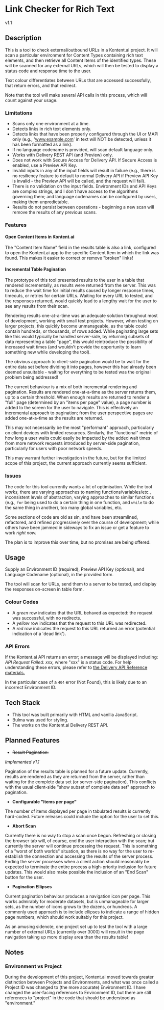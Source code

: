 # Link Checker for Rich Text
v1.1

## Description

This is a tool to check external/outbound URLs in a Kontent.ai project.
It will scan a particular environment for Content Types containing rich text elements, and then retrieve all Content Items of the identified types.
These will be scanned for any external URLs, which will then be tested to display a status code and response time to the user.

Text colour differentiates between URLs that are accessed successfully, that return errors, and that redirect. 

Note that the tool will make several API calls in this process, which will count against your usage.

### Limitations

- Scans only one environment at a time.
- Detects links in rich text elements only.
- Detects links that have been properly configured through the UI or MAPI only (e.g., 'www.example.com' in text will NOT be detected, unless it has been formatted as a link).
- If no language codename is provided, will scan default language only.
- Works with Delivery REST API (and Preview) only.
- Does not work with Secure Access for Delivery API. If Secure Access is enabled, use a Preview API Key.
- Invalid inputs in any of the input fields will result in failure (e.g., there is no resiliency feature to default to normal Delivery API if Preview API Key is invalid - the Preview API will be called, and the request will fail).
- There is no validation on the input fields. Environment IDs and API Keys are complex strings, and I don't have access to the algorithms governing them; and language codenames can be configured by users, making them unpredictable.
- Results do not persist between operations - beginning a new scan will remove the results of any previous scans.

### Features

#### Open Content Items in Kontent.ai
The "Content Item Name" field in the results table is also a link, configured to open the Kontent.ai app to the specific Content Item in which the link was found. This makes it easier to correct or remove "broken" links!

#### Incremental Table Pagination
The prototype of this tool presented results to the user in a table that rendered incrementally, as results were returned from the server. This was to reduce the wait time for initial results caused by longer response times, timeouts, or retries for certain URLs. Waiting for every URL to tested, and the responses returned, would quickly lead to a lengthy wait for the user to see any results from their scan.

Rendering results one-at-a-time was an adequate solution throughout most of development, working with small test projects. However, when testing on larger projects, this quickly become unmanageable, as the table could contain hundreds, or thousands, of rows added. While paginating large sets like this would typically be handled server-side, by returning subsets of data representing a table "page", this would reintroduce the possibility of increased wait times (and wouldn't provide the opportunity to learn something new while developing the tool).

The obvious approach to client-side pagination would be to wait for the entire data set before dividing it into pages, however this had already been deemed unsuitable - waiting for everything to be tested was the original problem being addressed!

The current behaviour is a mix of both incremental rendering and pagination. Results are rendered one-at-a-time as the server returns them, up to a certain threshold. When enough results are returned to render a "full" page (determined by an "items per page" value), a page number is added to the screen for the user to navigate. This is effectively an incremental approach to pagination; from the user perspective pages are added one-at-a-time as the results are returned.

This may not necessarily be the most "performant" approach, particularly on client devices with limited resources. Similarly, the "functional" metric of how long a user waits could easily be impacted by the added wait times from more network requests introduced by server-side pagination, particularly for users with poor network speeds. 

This may warrant further investigation in the future, but for the limited scope of this project, the current approach currently seems sufficient.

### Issues

The code for this tool currently wants a lot of optimisation. While the tool *works,* there are varying approaches to naming functions/variables/etc., inconsistent levels of abstraction, varying approaches to similar functions (e.g., `for` being used to do a certain thing in one function, and `while` to do the same thing in another), too many global variables, etc.

Some sections of code are old as sin, and have been streamlined, refactored, and refined progressively over the course of development; while others have been jammed in sideways to fix an issue or get a feature to work *right now.*

The plan is to improve this over time, but no promises are being offered.

## Usage

Supply an Environment ID (required), Preview API Key (optional), and Language Codename (optional), in the provided form.

The tool will scan for URLs, send them to a server to be tested, and display the responses on-screen in table form. 

### Colour Codes

- A *green* row indicates that the URL behaved as expected: the request was successful, with no redirects.
- A *yellow* row indicates that the request to this URL was redirected.
- A *red* row indicates the request to this URL returned an error (potential indication of a 'dead link').

### API Errors

If the Kontent.ai API returns an error; a message will be displayed including:
*API Request Failed: xxx,* where "xxx" is a status code.
For help understanding these errors, please refer to [the Delivery API Reference materials.](https://kontent.ai/learn/reference/openapi/delivery-api/#tag/Errors)

In the particular case of a `404` error (Not Found), this is likely due to an incorrect Environment ID.

## Tech Stack

- This tool was built primarily with HTML and vanilla JavaScript.
- Bulma was used for styling.
- The works on the Kontent.ai Delivery REST API.

## Planned Features

- ~~Result Pagination:~~

*Implemented v1.1*

Pagination of the results table is planned for a future update. Currently, results are rendered as they are returned from the server, rather than waiting for the complete data set (or server-side pagination). This conflicts with the usual client-side "show subset of complete data set" approach to pagination.

- **Configurable "Items per page"**

The number of items displayed per page in tabulated results is currently hard-coded. Future releases could include the option for the user to set this.

- **Abort Scan**

Currently there is no way to stop a scan once begun. Refreshing or closing the browser tab will, of course, end the user interaction with the scan; but currently the server will continue processing the request.
This is something of a "worst of both worlds" situation, as there is no way for the user to re-establish the connection and accessing the results of the server process. Ending the server processes when a client action should reasonably be expected to terminate the entire process a high-priority inclusion for future updates. This would also make possible the inclusion of an "End Scan" button for the user.

- **Pagination Ellipses**

Current pagination behaviour produces a navigation icon per page. This works admirably for moderate datasets, but is unmanageable for larger sets, as the number of icons grows to the dozens, or hundreds. A commonly used approach is to include ellipses to indicate a range of hidden page numbers, which should work suitably for this project.

As an amusing sidenote, one project set up to test the tool with a large number of external URLs (currently over 3000) will result in the page navigation taking up more display area than the results table!

## Notes

### Environment vs Project
During the development of this project, Kontent.ai moved towards greater distinction between Projects and Environments, and what was once called a Project ID was changed to (the more accurate) Environment ID.
I have changed the user-facing references to Environment ID, but there are still references to "project" in the code that should be understood as "environment."

